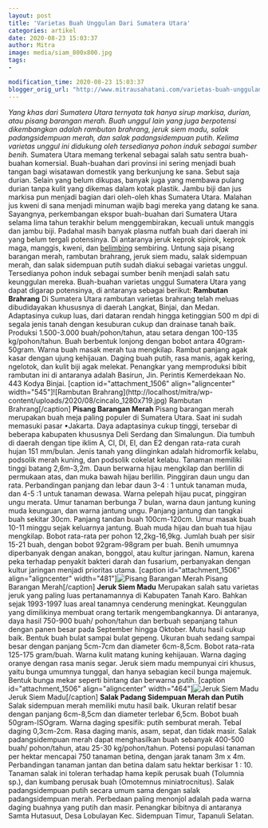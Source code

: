 ```yaml
---
layout: post
title: 'Varietas Buah Unggulan Dari Sumatera Utara'
categories: artikel
date: 2020-08-23 15:03:37
author: Mitra
image: media/siam_800x800.jpg
tags:
- 

modification_time: 2020-08-23 15:03:37
blogger_orig_url: "http://www.mitrausahatani.com/varietas-buah-unggulan-dari-sumatera.html"
---
```


_Yang khas dari Sumatera Utara ternyata tak hanya sirup markisa, durian, atau
pisang barangan merah. Buah unggul lain yang juga berpotensi dikembangkan
adalah rambutan brahrang, jeruk siem madu, salak padangsidempuan merah, dan
salak padangsidempuan putih. Kelima varietas unggul ini didukung oleh
tersedianya pohon induk sebagai sumber benih._ Sumatera Utara memang terkenal
sebagai salah satu sentra buah-buahan komersial. Buah-buahan dari provinsi ini
sering menjadi buah tangan bagi wisatawan domestik yang berkunjung ke sana.
Sebut saja durian. Selain yang belum dikupas, banyak juga yang membawa pulang
durian tanpa kulit yang dikemas dalam kotak plastik. Jambu biji dan jus
markisa pun menjadi bagian dari oleh-oleh khas Sumatera Utara. Malahan jus
kweni di sana menjadi minuman wajib bagi mereka yang datang ke sana.
Sayangnya, perkembangan ekspor buah-buahan dari Sumatera Utara selama lima
tahun terakhir belum menggembirakan, kecuali untuk manggis dan jambu biji.
Padahal masih banyak plasma nutfah buah dari daerah ini yang belum tergali
potensinya. Di antaranya jeruk keprok sipirok, keprok maga, manggis, kweni,
dan [belimbing](https://www.mitrausahatani.com/topik/belimbing "belimbing") sembiring.
Untung saja pisang barangan merah, rambutan brahrang, jeruk siem madu, salak
sidempuan merah, dan salak sidempuan putih sudah diakui sebagai varietas
unggul. Tersedianya pohon induk sebagai sumber benih menjadi salah satu
keunggulan mereka. Buah-buahan varietas unggul Sumatera Utara yang dapat
digarap potensinya, di antaranya sebagai berikut: **Rambutan Brahrang** Di
Sumatera Utara rambutan varietas brahrang telah meluas dibudidayakan khususnya
di daerah Langkat, Binjai, dan Medan. Adaptasinya cukup luas, dari dataran
rendah hingga ketinggian 500 m dpi di segala jenis tanah dengan kesuburan
cukup dan drainase tanah baik. Produksi 1.500-3.000 buah/pohon/tahun, atau
setara dengan 100-135 kg/pohon/tahun. Buah berbentuk lonjong dengan bobot
antara 40gram-50gram. Warna buah masak merah tua mengkilap. Rambut panjang
agak kasar dengan ujung kehijauan. Daging buah putih, rasa manis, agak kering,
ngelotok, dan kulit biji agak melekat. Penangkar yang memproduksi bibit
rambutan ini di antaranya adalah Basirun, Jin. Perintis Kemerdekaan No. 443
Kodya Binjai. [caption id="attachment_1506" align="aligncenter"
width="545"]![Rambutan Brahrang](http://localhost/mitra/wp-
content/uploads/2020/08/cincalo_1280x719.jpg) Rambutan Brahrang[/caption]
**Pisang Barangan Merah** Pisang barangan merah merupakan buah meja paling
populer di Sumatera Utara. Saat ini sudah memasuki pasar •Jakarta. Daya
adaptasinya cukup tinggi, tersebar di beberapa kabupaten khususnya Deli
Serdang dan Simalungun. Dia tumbuh di daerah dengan tipe iklim A, Cl, DI, El,
dan E2 dengan rata-rata curah hujan 151 mm/bulan. Jenis tanah yang diinginkan
adalah hidromorfik kelabu, podsolik merah kuning, dan podsolik cokelat kelabu.
Tanaman memiliki tinggi batang 2,6m-3,2m. Daun berwarna hijau mengkilap dan
berlilin di permukaan atas, dan muka bawah hijau berlilin. Pinggiran daun ungu
dan rata. Perbandingan panjang dan lebar daun 3-4 : 1 untuk tanaman muda, dan
4-5 :1 untuk tanaman dewasa. Warna pelepah hijau pucat, pinggiran ungu merata.
Umur tanaman berbunga 7 bulan, warna daun jantung kuning muda keunguan, dan
warna jantung ungu. Panjang jantung dan tangkai buah sekitar 30cm. Panjang
tandan buah 100cm-120cm. Umur masak buah 10-11 minggu sejak keluarnya jantung.
Buah muda hijau dan buah tua hijau mengkilap. Bobot rata-rata per pohon
12,2kg-16,9kg. Jumlah buah per sisir 15-21 buah, dengan bobot 92gram-98gram
per buah. Benih umumnya diperbanyak dengan anakan, bonggol, atau kultur
jaringan. Namun, karena peka terhadap penyakit bakteri darah dan fusarium,
perbanyakan dengan kultur jaringan menjadi prioritas utama. [caption
id="attachment_1506" align="aligncenter" width="481"]![Pisang Barangan
Merah](http://localhost/mitra/wp-content/uploads/2020/08/cincalo_1280x719.jpg)
Pisang Barangan Merah[/caption] **Jeruk Siem Madu** Merupakan salah satu
varietas jeruk yang paling luas pertanamannya di Kabupaten Tanah Karo. Bahkan
sejak 1993-1997 luas areal tanamnya cenderung meningkat. Keunggulan yang
dimilikinya membuat orang tertarik mengembangkannya. Di antaranya, daya hasil
750-900 buah/ pohon/tahun dan berbuah sepanjang tahun dengan panen besar pada
September hingga Oktober. Mutu hasil cukup baik. Bentuk buah bulat sampai
bulat gepeng. Ukuran buah sedang sampai besar dengan panjang 5cm-7cm dan
diameter 6cm-8,5cm. Bobot rata-rata 125-175 gram/buah. Warna kulit matang
kuning kehijauan. Warna daging oranye dengan rasa manis segar. Jeruk siem madu
mempunyai ciri khusus, yaitu bunga umumnya tunggal, dan hanya sebagian kecil
bunga majemuk. Bentuk bunga mekar seperti bintang dan berwarna putih. [caption
id="attachment_1506" align="aligncenter" width="464"]![Jeruk Siem
Madu](http://localhost/mitra/wp-content/uploads/2020/08/cincalo_1280x719.jpg)
Jeruk Siem Madu[/caption] **Salak Padang Sidempuan Merah dan Putih** Salak
sidempuan merah memiliki mutu hasil baik. Ukuran relatif besar dengan panjang
6cm-8,5cm dan diameter terlebar 6,5cm. Bobot buah 50gram-ISOgram. Warna daging
spesifik: putih semburat merah. Tebal daging 0,3cm-2cm. Rasa daging manis,
asam, sepat, dan tidak masir. Salak padangsidempuan merah dapat menghasilkan
buah sebanyak 400-500 buah/ pohon/tahun, atau 25-30 kg/pohon/tahun. Potensi
populasi tanaman per hektar mencapai 750 tanaman betina, dengan jarak tanam 3m
x 4m. Perbandingan tanaman jantan dan betina dalam satu hektar berkisar 1 :
10. Tanaman salak ini toleran terhadap hama kepik perusak buah (Tolumnia sp.),
dan kumbang perusak buah (Omotemnus miniatrocnitus). Salak padangsidempuan
putih secara umum sama dengan salak padangsidempuan merah. Perbedaan paling
menonjol adalah pada warna daging buahnya yang putih dan masir. Penangkar
bibitnya di antaranya Samta Hutasuut, Desa Lobulayan Kec. Sidempuan Timur,
Tapanuli Selatan.


